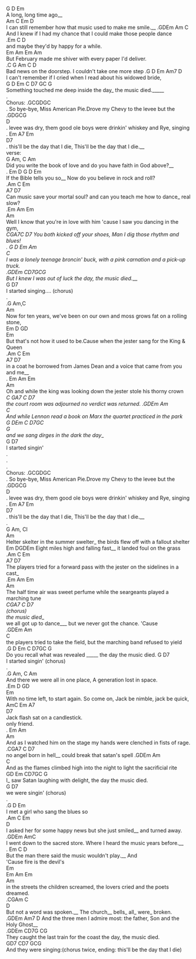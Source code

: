 G D Em   
A long, long time ago__   
Am C Em D   
I can still remember how that music used to make me smile.__ .GDEm Am C   
And I knew if I had my chance that I could make those people dance   
.Em C D   
and maybe they'd by happy for a while.   
Em Am Em Am   
But February made me shiver with every paper I'd deliver.   
.C G Am C D   
Bad news on the doorstep. I couldn't take one more step .G D Em Am7 D   
I can't remember if I cried when I read about his widowed bride,   
G D Em C D7 GC G   
Something touched me deep inside the day_ the music died._____    
.   
Chorus: .GCGDGC   
. So bye-bye, Miss American Pie.Drove my Chevy to the levee but the   
.GDGCG   
D   
. levee was dry, them good ole boys were drinkin' whiskey and Rye, singing   
. Em A7 Em   
D7   
. this'll be the day that I die, This'll be the day that I die.__   
verse:   
G Am, C Am   
Did you write the book of love and do you have faith in God above?__   
. Em D G D Em   
If the Bible tells you so__ Now do you believe in rock and roll?   
.Am C Em   
A7 D7   
Can music save your mortal soul? and can you teach me how to dance_ real slow?   
.Em Am Em   
Am   
Well I know that you're in love with him 'cause I saw you dancing in the gym,   
_CGA7C D7 You both kicked off your shoes, Man I dig those rhythm and blues!   
. G D Em Am   
C   
I was a lonely teenage broncin' buck, with a pink carnation and a pick-up truck.   
.GDEm CD7GCG   
But I knew I was out of luck the day, the music died.___   
G D7   
I started singing.... (chorus)   
.   
.G Am,C   
Am   
Now for ten years, we've been on our own and moss grows fat on a rolling stone,   
Em D GD   
Em   
But that's not how it used to be.Cause when the jester sang for the King &   
Queen   
.Am C Em    
A7 D7   
in a coat he borrowed from James Dean and a voice that came from you and me__   
. Em Am Em   
Am   
Oh and while the king was looking down the jester stole his thorny crown   
_C GA7 C D7   
the court room was adjourned no verdict was returned. .GDEm Am   
C   
And while Lennon read a book on Marx the quartet practiced in the park   
G DEm C D7GC   
G   
and we sang dirges in the dark the day__   
G D7   
I started singin'   
.   
.   
.   
Chorus: .GCGDGC   
. So bye-bye, Miss American Pie.Drove my Chevy to the levee but the   
.GDGCG   
D   
. levee was dry, them good ole boys were drinkin' whiskey and Rye, singing   
. Em A7 Em   
D7   
. this'll be the day that I die, This'll be the day that I die.__   
.   
G Am, Cl   
Am   
Helter skelter in the summer swelter_ the birds flew off with a fallout shelter   
Em DGDEm Eight miles high and falling fast__ it landed foul on the grass   
.Am C Em   
A7 D7   
The players tried for a forward pass with the jester on the sidelines in a cast_   
.Em Am Em   
Am   
The half time air was sweet perfume while the seargeants played a marching tune   
_CGA7 C D7    
(chorus)    
the music  died__   
we all got up to dance___ but we never got the chance. 'Cause   
.GDEm Am   
C    
the players tried to take the field, but the marching band refused to yield   
.G D Em C D7GC G   
Do you recall what was revealed _____ the day the music died. G D7   
I started singin' (chorus)   
.   
.G Am, C Am   
And there we were all in one place, A generation lost in space.   
.Em D GD   
Em   
With no time left, to start again. So come on, Jack be nimble, jack be quick,   
AmC Em A7   
D7   
Jack flash sat on a candlestick.   
only friend.   
. Em Am   
Am   
And as I watched him on the stage my hands were clenched in fists of rage.   
.CGA7 C D7   
no angel born in hell__ could break that satan's spell .GDEm Am   
C   
And as the flames climbed high into the night to light the sacrificial rite   
GD Em CD7GC G   
I_ saw Satan laughing with delight, the day the music died.   
G D7   
we were singin' (chorus)   
.   
.G D Em   
I met a girl who sang the blues so   
.Am C Em   
D   
I asked her for some happy news but she just smiled__ and turned away.   
.GDEm AmC   
I went down to the sacred store. Where I heard the music years before.__   
. Em C D   
But the man there said the music wouldn't play.__ And    
'Cause fire is the devil's   
   Em   
Em Am Em   
Am   
in the streets the children screamed, the lovers cried and the poets dreamed.   
.CGAm C   
D   
But not a word was spoken.__ The church__ bells_ all_ were_ broken.   
.GDEm Am7 D And the three men I admire most: the father, Son and the Holy Ghost__   
.GDEm CD7G CG   
They caught the last train for the coast the day, the music died.   
GD7 CD7 GCG   
And they were singing:(chorus twice, ending: this'll be the day that I die)    
